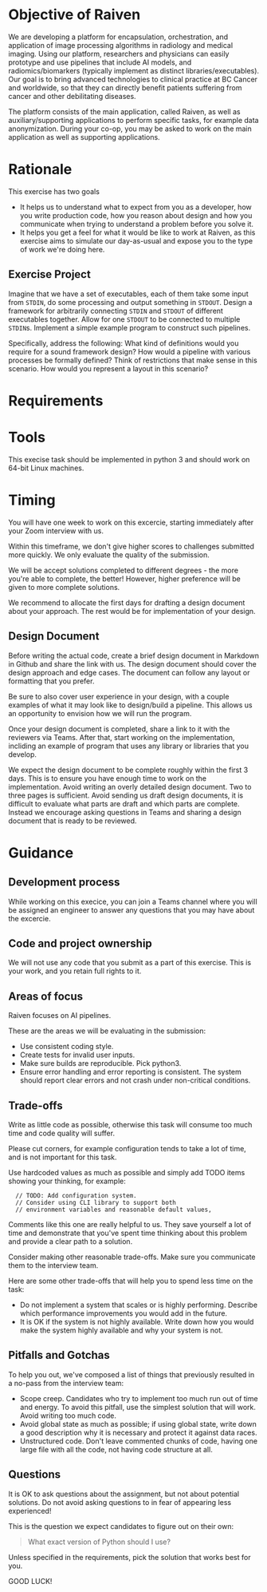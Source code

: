 # Objective of Raiven

We are developing a platform for encapsulation, orchestration, and application of image processing algorithms in radiology and medical imaging. Using our platform, researchers and physicians can easily prototype and use pipelines that include AI models, and radiomics/biomarkers (typically implement as distinct libraries/executables). Our goal is to bring advanced technologies to clinical practice at BC Cancer and worldwide, so that they can directly benefit patients suffering from cancer and other debilitating diseases.

The platform consists of the main application, called Raiven, as well as auxiliary/supporting applications to perform specific tasks, for example data anonymization. During your co-op, you may be asked to work on the main application as well as supporting applications.

# Rationale

This exercise has two goals

- It helps us to understand what to expect from you as a developer, how you write production code, how you reason about design and how you communicate when trying to understand a problem before you solve it.
- It helps you get a feel for what it would be like to work at Raiven, as this exercise aims to simulate our day-as-usual and expose you to the type of work we're doing here.

## Exercise Project

Imagine that we have a set of executables, each of them take some input from `STDIN`, do some processing and output something in `STDOUT`.
Design a framework for arbitrarily connecting `STDIN` and `STDOUT` of different executables together.
Allow for one `STDOUT` to be connected to multiple `STDIN`s.
Implement a simple example program to construct such pipelines.

Specifically, address the following:
What kind of definitions would you require for a sound framework design?
How would a pipeline with various processes be formally defined?
Think of restrictions that make sense in this scenario.
How would you represent a layout in this scenario?

# Requirements

# Tools

This execise task should be implemented in python 3 and should work on 64-bit Linux machines.

# Timing

You will have one week to work on this excercie, starting immediately after your Zoom interview with us.

Within this timeframe, we don't give higher scores to challenges submitted more quickly. We only evaluate the quality of the submission.

We will be accept solutions completed to different degrees - the more you're able to complete, the better! However, higher preference will be given to more complete solutions.

We recommend to allocate the first days for drafting a design document about your approach.
The rest would be for implementation of your design.

## Design Document

Before writing the actual code, create a brief design document in Markdown in Github and share the link with us. The design document should cover the design approach and edge cases. The document can follow any layout or formatting that you prefer.

Be sure to also cover user experience in your design, with a couple examples of what it may look like to design/build a pipeline. This allows us an opportunity to envision how we will run the program.

Once your design document is completed, share a link to it with the reviewers via Teams. After that, start working on the implementation, incliding an example of program that uses any library or libraries that you develop.

We expect the design document to be complete roughly within the first 3 days. This is to ensure you have enough time to work on the implementation.
Avoid writing an overly detailed design document. Two to three pages is sufficient.
Avoid sending us draft design documents, it is difficult to evaluate what parts are draft and which parts are complete.
Instead we encourage asking questions in Teams and sharing a design document that is ready to be reviewed.

# Guidance

## Development process

While working on this execice, you can join a Teams channel where you will be assigned an engineer to answer any questions that you may have about the excercie.

## Code and project ownership

We will not use any code that you submit as a part of this exercise. This is your work, and you retain full rights to it.

## Areas of focus

Raiven focuses on AI pipelines.

These are the areas we will be evaluating in the submission:

* Use consistent coding style.
* Create tests for invalid user inputs.
* Make sure builds are reproducible. Pick python3.
* Ensure error handling and error reporting is consistent. The system should
  report clear errors and not crash under non-critical conditions.

## Trade-offs

Write as little code as possible, otherwise this task will consume too much time and code quality will suffer.

Please cut corners, for example configuration tends to take a lot of time, and is not important for this task.

Use hardcoded values as much as possible and simply add TODO items showing your thinking, for example:

```
  // TODO: Add configuration system.
  // Consider using CLI library to support both
  // environment variables and reasonable default values,
```

Comments like this one are really helpful to us. They save yourself a lot of time and demonstrate that you've spent time thinking about this problem and provide a clear path to a solution.

Consider making other reasonable trade-offs. Make sure you communicate them to the interview team.

Here are some other trade-offs that will help you to spend less time on the task:

* Do not implement a system that scales or is highly performing. Describe which performance improvements you would add in the future.
* It is OK if the system is not highly available. Write down how you would make the system highly available and why your system is not.

## Pitfalls and Gotchas

To help you out, we've composed a list of things that previously resulted in a no-pass from the interview team:

* Scope creep. Candidates who try to implement too much run out of time and energy. To avoid this pitfall, use the simplest solution that will work. Avoid writing too much code.
* Avoid global state as much as possible; if using global state, write down a good description why it is necessary and protect it against data races.
* Unstructured code. Don't leave commented chunks of code, having one large file with all the code, not having code structure at all.

## Questions

It is OK to ask questions about the assignment, but not about potential solutions. Do not avoid asking questions to in fear of appearing less experienced!

This is the question we expect candidates to figure out on their own:

> What exact version of Python should I use?

Unless specified in the requirements, pick the solution that works best for you.


GOOD LUCK!
